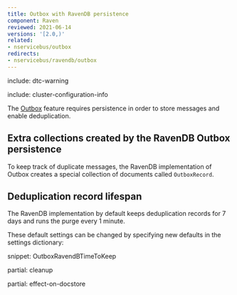 ```yaml
---
title: Outbox with RavenDB persistence
component: Raven
reviewed: 2021-06-14
versions: '[2.0,)'
related:
- nservicebus/outbox
redirects:
- nservicebus/ravendb/outbox
---
```


include: dtc-warning

include: cluster-configuration-info

The [Outbox](/nservicebus/outbox) feature requires persistence in order to store messages and enable deduplication.

## Extra collections created by the RavenDB Outbox persistence

To keep track of duplicate messages, the RavenDB implementation of Outbox creates a special collection of documents called `OutboxRecord`.

## Deduplication record lifespan

The RavenDB implementation by default keeps deduplication records for 7 days and runs the purge every 1 minute.

These default settings can be changed by specifying new defaults in the settings dictionary:

snippet: OutboxRavendBTimeToKeep

partial: cleanup

partial: effect-on-docstore
